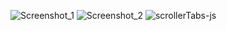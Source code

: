 ![Screenshot_1](https://user-images.githubusercontent.com/60977455/202544694-c74994b3-8bf1-4182-b6e0-b25b09dfbfb7.png)
![Screenshot_2](https://user-images.githubusercontent.com/60977455/202544700-b075e7d5-5a24-4e3d-aa65-f659905a58b9.png)
![scrollerTabs-js](https://user-images.githubusercontent.com/60977455/202544705-56808217-fec2-4f36-afdd-bff6d53b348a.png)

